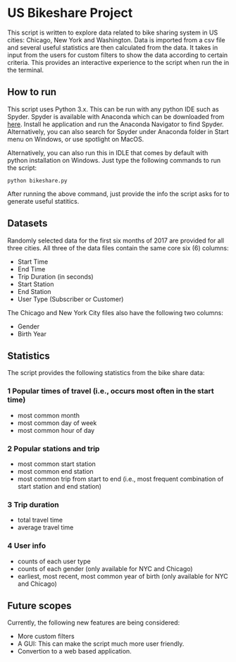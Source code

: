# US Bikeshare Project

This script is written to explore data related to bike sharing system in US cities: Chicago, New York and Washington. Data is imported from a csv file and several useful statistics are then calculated from the data. It takes in input from the users for custom filters to show the data according to certain criteria. This provides an interactive experience to the script when run the in the terminal.

## How to run

This script uses Python 3.x. This can be run with any python IDE such as Spyder. Spyder is available with Anaconda which can be downloaded from [here](https://www.anaconda.com/download/). Install he application and run the Anaconda Navigator to find Spyder. Alternatively, you can also search for Spyder under Anaconda folder in Start menu on Windows, or use spotlight on MacOS.

Alternatively, you can also run this in IDLE that comes by default with python installation on Windows. Just type the following commands to run the script:

`python bikeshare.py`

After running the above command, just provide the info the script asks for to generate useful statitics.

## Datasets

Randomly selected data for the first six months of 2017 are provided for all three cities. All three of the data files contain the same core six (6) columns:

- Start Time
- End Time
- Trip Duration (in seconds)
- Start Station
- End Station
- User Type (Subscriber or Customer)

The Chicago and New York City files also have the following two columns:

- Gender
- Birth Year

## Statistics

The script provides the following statistics from the bike share data:

### 1 Popular times of travel (i.e., occurs most often in the start time)

- most common month
- most common day of week
- most common hour of day

### 2 Popular stations and trip

- most common start station
- most common end station
- most common trip from start to end (i.e., most frequent combination of start station and end station)

### 3 Trip duration

- total travel time
- average travel time

### 4 User info

- counts of each user type
- counts of each gender (only available for NYC and Chicago)
- earliest, most recent, most common year of birth (only available for NYC and Chicago)

## Future scopes

Currently, the following new features are being considered:

- More custom filters
- A GUI: This can make the script much more user friendly.
- Convertion to a web based application.
